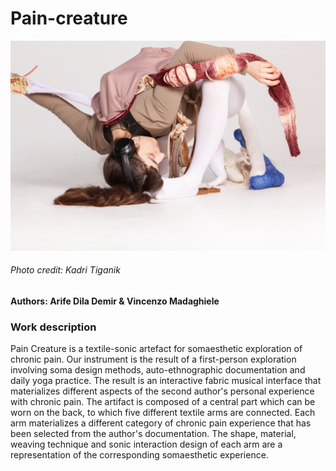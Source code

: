 # Pain-creature

[![](https://github.com/vincenzomadaghiele/Pain-creature/blob/main/imgs/kadritiganik-6568.JPG)](https://www.youtube.com/watch?v=oRbIMbh2NCc "Pain Creature by Arife Dila Demir & Vincenzo Madaghiele")
###### Photo credit: Kadri Tiganik

#### Authors: Arife Dila Demir & Vincenzo Madaghiele 

### Work description
Pain Creature is a textile-sonic artefact for somaesthetic exploration of chronic pain. Our instrument is the result of a first-person exploration involving soma design methods, auto-ethnographic documentation and daily yoga practice. The result is an interactive fabric musical interface that materializes different aspects of the second author's personal experience with chronic pain. 
The artifact is composed of a central part which can be worn on the back, to which five different textile arms are connected. Each arm materializes a different category of chronic pain experience that has been selected from the author's documentation. The shape, material, weaving technique and sonic interaction design of each arm are a representation of the corresponding somaesthetic experience. 
